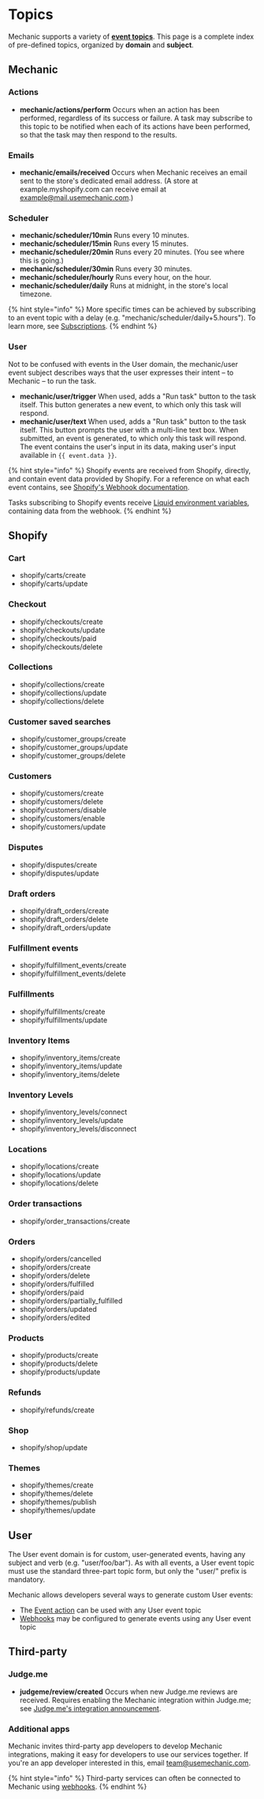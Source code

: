 # Topics

Mechanic supports a variety of [**event topics**](../../core/events/topics.md). This page is a complete index of pre-defined topics, organized by **domain** and **subject**.

## Mechanic

### Actions

* **mechanic/actions/perform** Occurs when an action has been performed, regardless of its success or failure. A task may subscribe to this topic to be notified when each of its actions have been performed, so that the task may then respond to the results.

### Emails

* **mechanic/emails/received** Occurs when Mechanic receives an email sent to the store's dedicated email address. \(A store at example.myshopify.com can receive email at example@mail.usemechanic.com.\)

### Scheduler

* **mechanic/scheduler/10min** Runs every 10 minutes.
* **mechanic/scheduler/15min** Runs every 15 minutes.
* **mechanic/scheduler/20min** Runs every 20 minutes. \(You see where this is going.\)
* **mechanic/scheduler/30min** Runs every 30 minutes.
* **mechanic/scheduler/hourly** Runs every hour, on the hour.
* **mechanic/scheduler/daily** Runs at midnight, in the store's local timezone.

{% hint style="info" %}
More specific times can be achieved by subscribing to an event topic with a delay \(e.g. "mechanic/scheduler/daily+5.hours"\). To learn more, see [Subscriptions](../../core/tasks/subscriptions.md).
{% endhint %}

### User

Not to be confused with events in the User domain, the mechanic/user event subject describes ways that the user expresses their intent – to Mechanic – to run the task.

* **mechanic/user/trigger** When used, adds a "Run task" button to the task itself. This button generates a new event, to which only this task will respond.
* **mechanic/user/text** When used, adds a "Run task" button to the task itself. This button prompts the user with a multi-line text box. When submitted, an event is generated, to which only this task will respond. The event contains the user's input in its data, making user's input available in `{{ event.data }}`.



{% hint style="info" %}
Shopify events are received from Shopify, directly, and contain event data provided by Shopify. For a reference on what each event contains, see [Shopify's Webhook documentation](https://shopify.dev/docs/admin-api/rest/reference/events/webhook).

Tasks subscribing to Shopify events receive [Liquid environment variables](../../core/tasks/code/environment-variables.md), containing data from the webhook.
{% endhint %}

## Shopify

### Cart

* shopify/carts/create
* shopify/carts/update

### Checkout

* shopify/checkouts/create
* shopify/checkouts/update
* shopify/checkouts/paid
* shopify/checkouts/delete

### Collections

* shopify/collections/create
* shopify/collections/update
* shopify/collections/delete

### Customer saved searches

* shopify/customer\_groups/create 
* shopify/customer\_groups/update 
* shopify/customer\_groups/delete 

### Customers

* shopify/customers/create
* shopify/customers/delete
* shopify/customers/disable
* shopify/customers/enable
* shopify/customers/update

### Disputes

* shopify/disputes/create
* shopify/disputes/update

### Draft orders

* shopify/draft\_orders/create
* shopify/draft\_orders/delete
* shopify/draft\_orders/update

### Fulfillment events

* shopify/fulfillment\_events/create
* shopify/fulfillment\_events/delete

### Fulfillments

* shopify/fulfillments/create
* shopify/fulfillments/update

### Inventory Items

* shopify/inventory\_items/create
* shopify/inventory\_items/update
* shopify/inventory\_items/delete

### Inventory Levels

* shopify/inventory\_levels/connect
* shopify/inventory\_levels/update
* shopify/inventory\_levels/disconnect

### Locations

* shopify/locations/create
* shopify/locations/update
* shopify/locations/delete

### Order transactions

* shopify/order\_transactions/create

### Orders

* shopify/orders/cancelled
* shopify/orders/create
* shopify/orders/delete
* shopify/orders/fulfilled
* shopify/orders/paid
* shopify/orders/partially\_fulfilled
* shopify/orders/updated
* shopify/orders/edited

### Products

* shopify/products/create
* shopify/products/delete
* shopify/products/update

### Refunds

* shopify/refunds/create

### Shop

* shopify/shop/update

### Themes

* shopify/themes/create
* shopify/themes/delete
* shopify/themes/publish
* shopify/themes/update

## User

The User event domain is for custom, user-generated events, having any subject and verb \(e.g. "user/foo/bar"\). As with all events, a User event topic must use the standard three-part topic form, but only the "user/" prefix is mandatory.

Mechanic allows developers several ways to generate custom User events:

* The [Event action](../../core/actions/types/event.md) can be used with any User event topic
* [Webhooks](../webhooks.md) may be configured to generate events using any User event topic

## Third-party

### Judge.me

* **judgeme/review/created** Occurs when new Judge.me reviews are received. Requires enabling the Mechanic integration within Judge.me; see [Judge.me's integration announcement](https://blog.judge.me/blog/new-integration-mechanic-app).

### Additional apps

Mechanic invites third-party app developers to develop Mechanic integrations, making it easy for developers to use our services together. If you're an app developer interested in this, email [team@usemechanic.com](mailto:team@usemechanic.com).

{% hint style="info" %}
Third-party services can often be connected to Mechanic using [webhooks](../webhooks.md).
{% endhint %}

